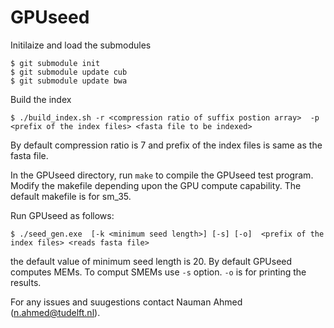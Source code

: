 
# GPUseed


Initilaize and load the submodules

```
$ git submodule init
$ git submodule update cub
$ git submodule update bwa
```


Build the index

```
$ ./build_index.sh -r <compression ratio of suffix postion array>  -p <prefix of the index files> <fasta file to be indexed>
```
By default compression ratio is 7 and prefix of the index files is same as the fasta file.


In the GPUseed directory, run `make` to compile the GPUseed test program. Modify the makefile depending upon the GPU compute capability. The default makefile is for sm_35.


Run GPUseed as follows:

```
$ ./seed_gen.exe  [-k <minimum seed length>] [-s] [-o]  <prefix of the index files> <reads fasta file>

```

the default value of minimum seed length is 20. By default GPUseed computes MEMs. To comput SMEMs use `-s` option. `-o` is for printing the results.




For any issues and suugestions contact Nauman Ahmed (n.ahmed@tudelft.nl).

